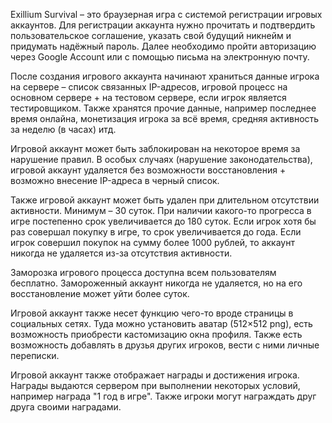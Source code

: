 Exillium Survival – это браузерная игра с системой регистрации игровых аккаунтов. Для регистрации аккаунта нужно прочитать и подтвердить пользовательское соглашение, указать свой будущий никнейм и придумать надёжный пароль. Далее необходимо пройти авторизацию через Google Account или с помощью письма на электронную почту. 

После создания игрового аккаунта начинают храниться данные игрока на сервере – список связанных IP-адресов, игровой процесс на основном сервере + на тестовом сервере, если игрок является тестировщиком. Также хранятся прочие данные, например последнее время онлайна, монетизация игрока за всё время, средняя активность за неделю (в часах) итд. 

Игровой аккаунт может быть заблокирован на некоторое время за нарушение правил. В особых случаях (нарушение законодательства), игровой аккаунт удаляется без возможности восстановления + возможно внесение IP-адреса в черный список. 

Также игровой аккаунт может быть удален при длительном отсутствии активности. Минимум – 30 суток. При наличии какого-то прогресса в игре постепенно срок увеличивается до 180 суток. Если игрок хотя бы раз совершал покупку в игре, то срок увеличивается до года. Если игрок совершил покупок на сумму более 1000 рублей, то аккаунт никогда не удаляется из-за отсутствия активности.

Заморозка игрового процесса доступна всем пользователям бесплатно. Замороженный аккаунт никогда не удаляется, но на его восстановление может уйти более суток. 

Игровой аккаунт также несет функцию чего-то вроде страницы в социальных сетях. Туда можно установить аватар (512×512 png), есть возможность приобрести кастомизацию окна профиля. Также есть возможность добавлять в друзья других игроков, вести с ними личные переписки. 

Игровой аккаунт также отображает награды и достижения игрока. Награды выдаются сервером при выполнении некоторых условий, например награда "1 год в игре". Также игроки могут награждать друг друга своими наградами. 
